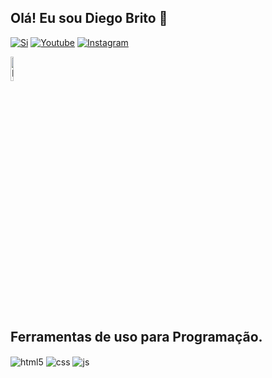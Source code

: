 ## Olá! Eu sou Diego Brito 👋

[![Si](https://img.shields.io/website?label=TecnolArtes&style=for-the-badge&url=https://sujeitoprogramador.com/)](https://tecnol-artes.comunidades.net/)
[![Youtube](https://img.shields.io/badge/YouTube-FF0000?style=for-the-badge&logo=youtube&logoColor=white)](https://www.youtube.com/channel/UCoe5BQCl1gWbdwP6GN3NukA?sub_confirmation=1)
[![Instagram](https://img.shields.io/badge/Instagram-E4405F?style=TecnolArtes&logo=instagram&logoColor=white)](https://www.instagram.com/diegobritold/)
<div style="display: inline_block">
<img src="https://cpwebassets.codepen.io/assets/favicon/favicon-aec34940fbc1a6e787974dcd360f2c6b63348d4b1f4e06c77743096d55480f33.ico" height=10% width= 10% alt="Logo"/>
</div><br/>


## Ferramentas de uso para Programação.

<div style="display: inline_block">
  <img align="center" alt="html5" src="https://img.shields.io/badge/HTML5-E34F26?style=for-the-badge&logo=html5&logoColor=white" />
  <img align="center" alt="css" src="https://img.shields.io/badge/CSS3-1572B6?style=for-the-badge&logo=css3&logoColor=white" />
  <img align="center" alt="js" src="https://img.shields.io/badge/JavaScript-F7DF1E?style=for-the-badge&logo=javascript&logoColor=black" />  
</div><br/>




